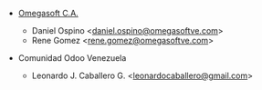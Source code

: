 - [Omegasoft C.A.](https://www.omegasoftve.com/)
  - Daniel Ospino \<<daniel.ospino@omegasoftve.com>\>
  - Rene Gomez \<<rene.gomez@omegasoftve.com>\>

- Comunidad Odoo Venezuela
  - Leonardo J. Caballero G. \<<leonardocaballero@gmail.com>\>
